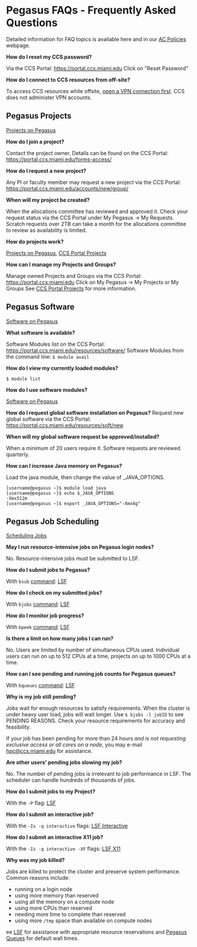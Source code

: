 # Pegasus FAQs - Frequently Asked Questions

Detailed information for FAQ topics is available here and in our [AC
Policies](https://ccs.miami.edu/ac/policies) webpage.

**How do I reset my CCS password?**

Via the CCS Portal: <https://portal.ccs.miami.edu> Click on "Reset
Password"

**How do I connect to CCS resources from off-site?**

To access CCS resources while offsite, [open a VPN connection
first](env/p_env_2-connect.md). CCS does not administer VPN accounts.

## Pegasus Projects

[Projects on Pegasus](env/p_env_4-projects.md)

**How do I join a project?**

Contact the project owner. Details can be found on the CCS Portal:
<https://portal.ccs.miami.edu/forms-access/>

**How do I request a new project?**

Any PI or faculty member may request a new project via the CCS Portal:
<https://portal.ccs.miami.edu/accounts/new/group/>

**When will my project be created?**

When the allocations committee has reviewed and approved it. Check your
request status via the CCS Portal under My Pegasus -\> My Requests.
Scratch requests over 2TB can take a month for the allocations committee
to review as availability is limited.

**How do projects work?**

[Projects on Pegasus](env/p_env_4-projects.md), [CCS Portal
Projects](https://portal.ccs.miami.edu/forms-access/)

**How can I manage my Projects and Groups?**

Manage owned Projects and Groups via the CCS Portal:
<https://portal.ccs.miami.edu> Click on My Pegasus -\> My Projects or My
Groups See [CCS Portal
Projects](https://portal.ccs.miami.edu/forms-access/) for more
information.

  

## Pegasus Software

[Software on Pegasus](soft/)

**What software is available?**

Software Modules list on the CCS Portal:
<https://portal.ccs.miami.edu/resources/software/> Software Modules from
the command line: `$ module avail`

**How do I view my currently loaded modules?**

`$ module list`

**How do I use software modules?**

[Software on Pegasus](/ac/docs/#software-peg)

**How do I request global software installation on Pegasus?** Request
new global software via the CCS Portal:
<https://portal.ccs.miami.edu/resources/soft/new>

**When will my global software request be approved/installed?**

When a minimum of 20 users require it. Software requests are reviewed
quarterly.

**How can I increase Java memory on Pegasus?**

Load the java module, then change the value of \_JAVA\_OPTIONS.

    [username@pegasus ~]$ module load java
    [username@pegasus ~]$ echo $_JAVA_OPTIONS
    -Xmx512m
    [username@pegasus ~]$ export _JAVA_OPTIONS="-Xmx4g"

  

## Pegasus Job Scheduling

[Scheduling Jobs](jobs/)

**May I run resource-intensive jobs on Pegasus login nodes?**

No. Resource-intensive jobs must be submitted to LSF.

**How do I submit jobs to Pegasus?**

With `bsub` [command](jobs/p_jobs_3-commands.md):
[LSF](jobs/p_jobs_1-lsf.md)

**How do I check on my submitted jobs?**

With `bjobs` [command](jobs/p_jobs_3-commands.md):
[LSF](jobs/p_jobs_1-lsf.md)

**How do I monitor job progress?**

With `bpeek` [command](jobs/p_jobs_3-commands.md):
[LSF](jobs/p_jobs_1-lsf.md)

**Is there a limit on how many jobs I can run?**

No. Users are limited by number of simultaneous CPUs used. Individual
users can run on up to 512 CPUs at a time, projects on up to 1000 CPUs
at a time.

**How can I see pending and running job counts for Pegasus queues?**

With `bqueues` [command](jobs/p_jobs_3-commands.md):
[LSF](jobs/p_jobs_1-lsf.md)

**Why is my job still pending?**

Jobs wait for enough resources to satisfy requirements. When the cluster
is under heavy user load, jobs will wait longer. Use `$ bjobs -l jobID`
to see PENDING REASONS. Check your resource requirements for accuracy
and feasibility.

If your job has been pending for more than 24 hours *and is not
requesting exclusive access or all cores on a node*, you may e-mail
[hpc@ccs.miami.edu](mailto:hpc@ccs.mami.edu "AC%20Support") for
assistance.

**Are other users' pending jobs slowing my job?**

No. The number of pending jobs is irrelevant to job performance in LSF.
The scheduler can handle hundreds of thousands of jobs.

**How do I submit jobs to my Project?**

With the `-P` flag: [LSF](jobs/p_jobs_1-lsf.md)

**How do I submit an interactive job?**

With the `-Is -q interactive` flags: [LSF
Interactive](jobs/p_jobs_5-interactive.md)

**How do I submit an interactive X11 job?**

With the `-Is -q interactive -XF` flags: [LSF
X11](jobs/p_jobs_5-interactive.md)

**Why was my job killed?**

Jobs are killed to protect the cluster and preserve system performance.
Common reasons include:

  - running on a login node
  - using more memory than reserved
  - using all the memory on a compute node
  - using more CPUs than reserved
  - needing more time to complete than reserved
  - using more `/tmp` space than available on compute nodes

ee [LSF](jobs/p_jobs_1-lsf.md) for assistance with appropriate resource
reservations and [Pegasus Queues](jobs/p_jobs_2-queues.md) for default
wall times.
